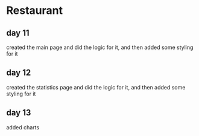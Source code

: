 # Restaurant

## day 11 
created the main page and did the logic for it, and then added some styling for it

## day 12
 created the statistics page and did the logic for it, and then added some styling for it

 ## day 13 
 added charts

